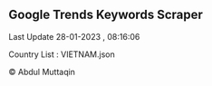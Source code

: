 

## Google Trends Keywords Scraper 
 
Last Update 28-01-2023 , 08:16:06

Country List :
VIETNAM.json



© Abdul Muttaqin 
